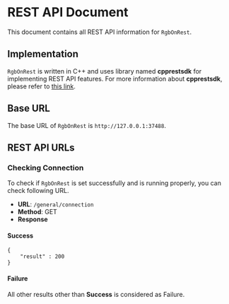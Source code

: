 # REST API Document
This document contains all REST API information for `RgbOnRest`.

## Implementation
`RgbOnRest` is written in C++ and uses library named  **cpprestsdk** for implementing REST API features. For more information about **cpprestsdk**, please refer to [this link](https://github.com/microsoft/cpprestsdk). 

## Base URL
The base URL of `RgbOnRest` is `http://127.0.0.1:37488`.

## REST API URLs
### Checking Connection
To check if `RgbOnRest` is set successfully and is running properly, you can check following URL.
- **URL**: `/general/connection`
- **Method**: GET
- **Response**

#### Success
```
{
	"result" : 200
}
```
#### Failure
All other results other than **Success** is considered as Failure.

